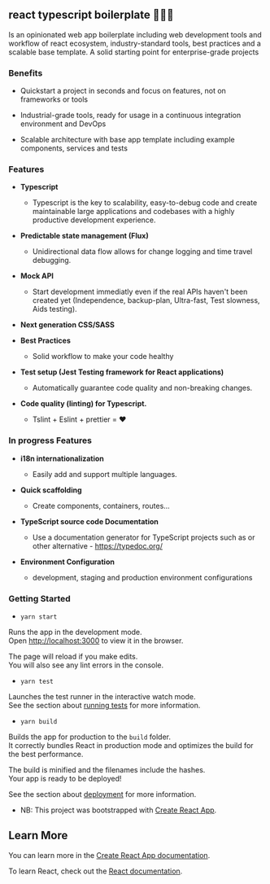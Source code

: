 ## react typescript boilerplate 🚀🚀🚀

Is an opinionated web app boilerplate including web development tools and workflow of react ecosystem, industry-standard tools, best practices and a scalable base template.
A solid starting point for enterprise-grade projects


### Benefits

- Quickstart a project in seconds and focus on features, not on frameworks or tools

- Industrial-grade tools, ready for usage in a continuous integration environment and DevOps

- Scalable architecture with base app template including example components, services and tests


### Features

- <b>Typescript</b>
  - Typescript is the key to scalability, easy-to-debug code and create maintainable large applications and codebases with a highly productive development experience.

- <b>Predictable state management (Flux)</b> 
  - Unidirectional data flow allows for change logging and time travel debugging.

- <b>Mock API</b>  
  - Start development immediatly even if the real APIs haven't been created yet (Independence, backup-plan, Ultra-fast, Test slowness, Aids testing).

- <b>Next generation CSS/SASS</b> 

- <b>Best Practices </b> 
  - Solid workflow to make your code healthy

- <b>Test setup  (Jest Testing framework for React applications)</b>
  - Automatically guarantee code quality and non-breaking changes.

- <b>Code quality (linting) for Typescript.</b>
  - Tslint + Eslint + prettier = ❤️

### In progress Features

- <b>i18n internationalization</b>
  - Easily add and support multiple languages.

- <b>Quick scaffolding</b>
  - Create components, containers, routes...

- <b>TypeScript source code Documentation</b>
  - Use a documentation generator for TypeScript projects such as or other alternative - https://typedoc.org/

- <b>Environment Configuration</b>
  - development, staging and production environment configurations



### Getting Started

- `yarn start`

Runs the app in the development mode.<br />
Open [http://localhost:3000](http://localhost:3000) to view it in the browser.

The page will reload if you make edits.<br />
You will also see any lint errors in the console.

- `yarn test`

Launches the test runner in the interactive watch mode.<br />
See the section about [running tests](https://facebook.github.io/create-react-app/docs/running-tests) for more information.

- `yarn build`

Builds the app for production to the `build` folder.<br />
It correctly bundles React in production mode and optimizes the build for the best performance.

The build is minified and the filenames include the hashes.<br />
Your app is ready to be deployed!

See the section about [deployment](https://facebook.github.io/create-react-app/docs/deployment) for more information.


- NB: This project was bootstrapped with [Create React App](https://github.com/facebook/create-react-app).

## Learn More

You can learn more in the [Create React App documentation](https://facebook.github.io/create-react-app/docs/getting-started).

To learn React, check out the [React documentation](https://reactjs.org/).
